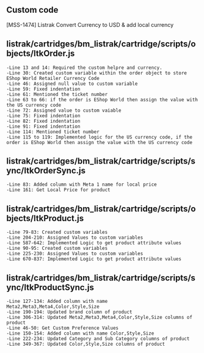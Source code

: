 ## Custom code 
[MSS-1474] Listrak Convert Currency to USD & add local currency
## listrak/cartridges/bm_listrak/cartridge/scripts/objects/ltkOrder.js
    -Line 13 and 14: Required the custom helpre and currency.
    -Line 30: Created custom variable within the order object to store EShop World Retailer Currency Code
    -Line 46: Assigned null value to custom variable
    -Line 59: Fixed indentation
    -Line 61: Mentioned the ticket number
    -Line 63 to 66: if the order is EShop World then assign the value with the US currency code
    -Line 72: Assigned value to custom vaiable
    -Line 75: Fixed indentation
    -Line 82: Fixed indentation
    -Line 91: Fixed indentation
    -Line 114: Mentioned ticket number
    -Line 115 to 119: Implemented logic for the US currency code, if the order is EShop World then assign the value with the US currency code
## listrak/cartridges/bm_listrak/cartridge/scripts/sync/ltkOrderSync.js
    -Line 83: Added column with Meta 1 name for local price
    -Line 161: Get Local Price for product

## listrak/cartridges/bm_listrak/cartridge/scripts/objects/ltkProduct.js
    -Line 79-83: Created custom variables
    -Line 204-210: Assigned Values to custom variables
    -Line 587-642: Implemented Logic to get product attribute values 
    -Line 90-95: Created custom variables
    -Line 225-230: Assigned Values to custom variables
    -Line 670-837: Implemented Logic to get product attribute values 
## listrak/cartridges/bm_listrak/cartridge/scripts/sync/ltkProductSync.js
    -Line 127-134: Added column with name Meta2,Meta3,Meta4,Color,Style,Size
    -Line 190-194: Updated brand column of product
    -Line 306-314: Updated Meta2,Meta3,Meta4,Color,Style,Size columns of product
    -Line 46-50: Get Custom Preference Values
    -Line 150-154: Added column with name Color,Style,Size
    -Line 222-234: Updated Category and Sub Category columns of product
    -Line 349-367: Updated Color,Style,Size columns of product
